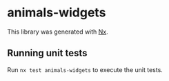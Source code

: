 # animals-widgets

This library was generated with [Nx](https://nx.dev).

## Running unit tests

Run `nx test animals-widgets` to execute the unit tests.
